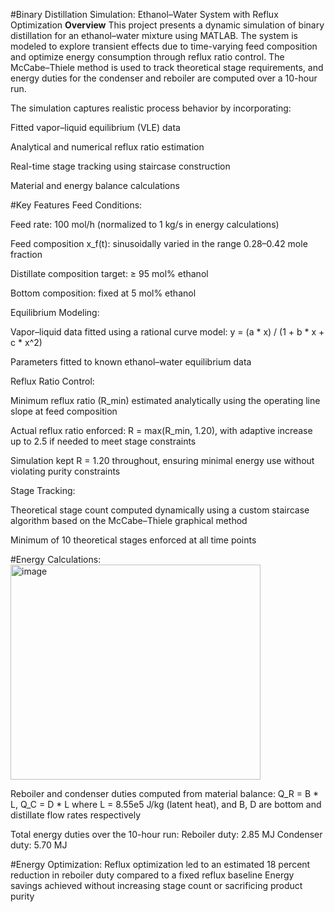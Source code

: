 #Binary Distillation Simulation: Ethanol–Water System with Reflux Optimization
**Overview**
This project presents a dynamic simulation of binary distillation for an ethanol–water mixture using MATLAB. The system is modeled to explore transient effects due to time-varying feed composition and optimize energy consumption through reflux ratio control. The McCabe–Thiele method is used to track theoretical stage requirements, and energy duties for the condenser and reboiler are computed over a 10-hour run.

The simulation captures realistic process behavior by incorporating:

Fitted vapor–liquid equilibrium (VLE) data

Analytical and numerical reflux ratio estimation

Real-time stage tracking using staircase construction

Material and energy balance calculations

#Key Features
Feed Conditions:

Feed rate: 100 mol/h (normalized to 1 kg/s in energy calculations)

Feed composition x_f(t): sinusoidally varied in the range 0.28–0.42 mole fraction

Distillate composition target: ≥ 95 mol% ethanol

Bottom composition: fixed at 5 mol% ethanol

Equilibrium Modeling:

Vapor–liquid data fitted using a rational curve model:
y = (a * x) / (1 + b * x + c * x^2)

Parameters fitted to known ethanol–water equilibrium data

Reflux Ratio Control:

Minimum reflux ratio (R_min) estimated analytically using the operating line slope at feed composition

Actual reflux ratio enforced: R = max(R_min, 1.20), with adaptive increase up to 2.5 if needed to meet stage constraints

Simulation kept R = 1.20 throughout, ensuring minimal energy use without violating purity constraints

Stage Tracking:

Theoretical stage count computed dynamically using a custom staircase algorithm based on the McCabe–Thiele graphical method

Minimum of 10 theoretical stages enforced at all time points

#Energy Calculations:
<img width="400" height="344" alt="image" src="https://github.com/user-attachments/assets/3057f491-2020-4456-b74d-4db7f5f34d5c" />

Reboiler and condenser duties computed from material balance:
Q_R = B * L, Q_C = D * L
where L = 8.55e5 J/kg (latent heat), and B, D are bottom and distillate flow rates respectively

Total energy duties over the 10-hour run:
Reboiler duty: 2.85 MJ
Condenser duty: 5.70 MJ

#Energy Optimization:
Reflux optimization led to an estimated 18 percent reduction in reboiler duty compared to a fixed reflux baseline
Energy savings achieved without increasing stage count or sacrificing product purity
